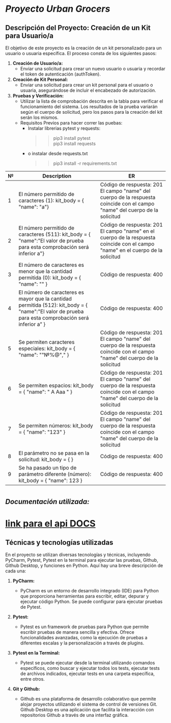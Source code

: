 # _Proyecto Urban Grocers_ 


## Descripción del Proyecto: Creación de un Kit para Usuario/a

El objetivo de este proyecto es la creación de un kit personalizado para un usuario o usuaria específica. El proceso consta de los siguientes pasos:
1.  **Creación de Usuario/a:**
    -   Enviar una solicitud para crear un nuevo usuario o usuaria y recordar el token de autenticación (authToken).
2.  **Creación de Kit Personal:**
    -   Enviar una solicitud para crear un kit personal para el usuario o usuaria, asegurándose de incluir el encabezado de autorización.
3.  **Pruebas y Verificación:**
    -   Utilizar la lista de comprobación descrita en la tabla para verificar el funcionamiento del sistema. 
        Los resultados de la prueba variarán según el cuerpo de solicitud, pero los pasos para la creación del kit 
        serán los mismos.
    - Requisitos Previos para hacer correr las puebas:
       - Instalar librerias pytest y requests:
          > >    pip3 install pytest  
          > >    pip3 install requests
       - o instalar desde requests.txt
          > > pip3 install -r requirements.txt


| № | Description | ER  |
|--|-------------|-----| 
| 1|El número permitido de caracteres (1): kit_body = { "name": "a"}|	Código de respuesta: 201 El campo "name" del cuerpo de la respuesta coincide con el campo "name" del cuerpo de la solicitud|
| 2|El número permitido de caracteres (511): kit_body = { "name":"El valor de prueba para esta comprobación será inferior a"}|	Código de respuesta: 201 El campo "name" en el cuerpo de la respuesta coincide con el campo "name" en el cuerpo de la solicitud|
| 3|El número de caracteres es menor que la cantidad permitida (0): kit_body = { "name": "" }|	Código de respuesta: 400|
| 4|El número de caracteres es mayor que la cantidad permitida (512): kit_body = { "name":"El valor de prueba para esta comprobación será inferior a” }	|Código de respuesta: 400|
| 5|Se permiten caracteres especiales: kit_body = { "name": ""№%@"," }	|Código de respuesta: 201 El campo "name" del cuerpo de la respuesta coincide con el campo "name" del cuerpo de la solicitud|
| 6|Se permiten espacios: kit_body = { "name": " A Aaa " }	|Código de respuesta: 201 El campo "name" del cuerpo de la respuesta coincide con el campo "name" del cuerpo de la solicitud|
| 7|Se permiten números: kit_body = { "name": "123" }	|Código de respuesta: 201 El campo "name" del cuerpo de la respuesta coincide con el campo "name" del cuerpo de la solicitud|
| 8|El parámetro no se pasa en la solicitud: kit_body = { }	|Código de respuesta: 400|
| 9|Se ha pasado un tipo de parámetro diferente (número): kit_body = { "name": 123 }	|Código de respuesta: 400|
#
## *Documentación utilizada:*

# [link para el api DOCS](https://cnt-ac1797c6-bc5d-4443-bd6d-0f7333aa1348.containerhub.tripleten-services.com/docs/)

## Técnicas y tecnologías utilizadas
En el proyecto se utilizan diversas tecnologías y técnicas, incluyendo PyCharm, Pytest, Pytest en la terminal para ejecutar las pruebas, Github, Github Desktop, y funciones en Python. Aquí hay una breve descripción de cada una:

1.  **PyCharm:**
    
    -   PyCharm es un entorno de desarrollo integrado (IDE) para Python que proporciona herramientas para escribir, editar, depurar y ejecutar código Python. Se puede configurar para ejecutar pruebas de Pytest.
2.  **Pytest:**
    
    -   Pytest es un framework de pruebas para Python que permite escribir pruebas de manera sencilla y efectiva. Ofrece funcionalidades avanzadas, como la ejecución de pruebas a diferentes escalas y la personalización a través de plugins.
3.  **Pytest en la Terminal:**
    
    -   Pytest se puede ejecutar desde la terminal utilizando comandos específicos, como buscar y ejecutar todos los tests, ejecutar tests de archivos indicados, ejecutar tests en una carpeta específica, entre otros.
4.  **Git y Github:**
    
    -   Github es una plataforma de desarrollo colaborativo que permite alojar proyectos utilizando el sistema de control de versiones Git. Github Desktop es una aplicación que facilita la interacción con repositorios Github a través de una interfaz gráfica.
